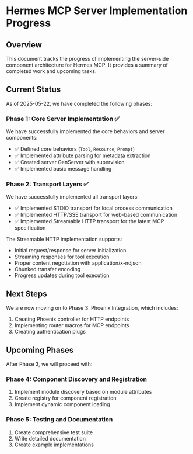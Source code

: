 # Hermes MCP Server Implementation Progress

## Overview

This document tracks the progress of implementing the server-side component architecture for Hermes MCP. It provides a summary of completed work and upcoming tasks.

## Current Status

As of 2025-05-22, we have completed the following phases:

### Phase 1: Core Server Implementation ✅

We have successfully implemented the core behaviors and server components:

- ✅ Defined core behaviors (`Tool`, `Resource`, `Prompt`)
- ✅ Implemented attribute parsing for metadata extraction
- ✅ Created server GenServer with supervision
- ✅ Implemented basic message handling

### Phase 2: Transport Layers ✅

We have successfully implemented all transport layers:

- ✅ Implemented STDIO transport for local process communication
- ✅ Implemented HTTP/SSE transport for web-based communication
- ✅ Implemented Streamable HTTP transport for the latest MCP specification

The Streamable HTTP implementation supports:
- Initial request/response for server initialization
- Streaming responses for tool execution
- Proper content negotiation with application/x-ndjson
- Chunked transfer encoding
- Progress updates during tool execution

## Next Steps

We are now moving on to Phase 3: Phoenix Integration, which includes:

1. Creating Phoenix controller for HTTP endpoints
2. Implementing router macros for MCP endpoints
3. Creating authentication plugs

## Upcoming Phases

After Phase 3, we will proceed with:

### Phase 4: Component Discovery and Registration

1. Implement module discovery based on module attributes
2. Create registry for component registration
3. Implement dynamic component loading

### Phase 5: Testing and Documentation

1. Create comprehensive test suite
2. Write detailed documentation
3. Create example implementations
